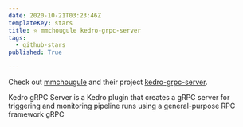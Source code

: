 ```yaml
---
date: 2020-10-21T03:23:46Z
templateKey: stars
title: ⭐ mmchougule kedro-grpc-server
tags:
  - github-stars
published: True

---
```


Check out [mmchougule](https://github.com/mmchougule) and their project [kedro-grpc-server](https://github.com/mmchougule/kedro-grpc-server).

Kedro gRPC Server is a Kedro plugin that creates a gRPC server for triggering and monitoring pipeline runs using a general-purpose RPC framework gRPC
